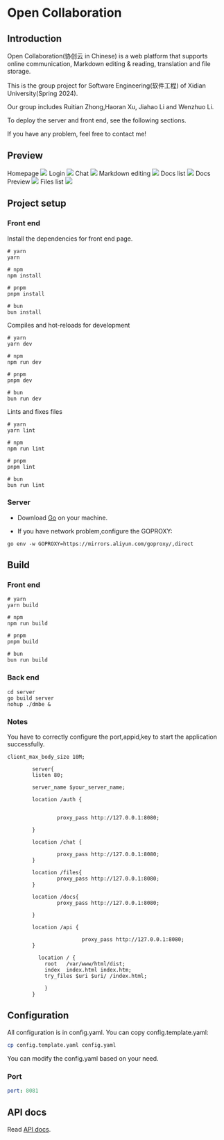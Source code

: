 # Open Collaboration

## Introduction

Open Collaboration(协创云 in Chinese) is a web platform that supports online communication, Markdown editing & reading,
translation and
file storage.

This is the group project for Software Engineering(软件工程) of Xidian University(Spring 2024).

Our group includes Ruitian Zhong,Haoran Xu, Jiahao Li and Wenzhuo Li.

To deploy the server and front end, see the following sections.

If you have any problem, feel free to contact me!

## Preview

Homepage
![](docs/images/homepage.png)
Login
![](docs/images/login.png)
Chat
![](docs/images/chat.png)
Markdown editing
![](docs/images/docs-editing.png)
Docs list
![](docs/images/docs-list.png)
Docs Preview
![](docs/images/docs-reading.png)
Files list
![](docs/images/file-list.png)

## Project setup

### Front end

Install the dependencies for front end page.

```
# yarn
yarn

# npm
npm install

# pnpm
pnpm install

# bun
bun install
```

Compiles and hot-reloads for development

```
# yarn
yarn dev

# npm
npm run dev

# pnpm
pnpm dev

# bun
bun run dev
```

Lints and fixes files

```
# yarn
yarn lint

# npm
npm run lint

# pnpm
pnpm lint

# bun
bun run lint
```

### Server

+ Download [Go](https://go.dev/dl/) on your machine.

+ If you have network problem,configure the GOPROXY:

```shell
go env -w GOPROXY=https://mirrors.aliyun.com/goproxy/,direct
```

## Build

### Front end

```
# yarn
yarn build

# npm
npm run build

# pnpm
pnpm build

# bun
bun run build
```

### Back end

```shell
cd server
go build server
nohup ./dmbe &
```

### Notes

You have to correctly configure the port,appid,key to start the application successfully.

```text
client_max_body_size 10M;

        server{
        listen 80;

        server_name $your_server_name;

        location /auth {


                proxy_pass http://127.0.0.1:8080;

        }

        location /chat {

                proxy_pass http://127.0.0.1:8080;
        }

        location /files{
                proxy_pass http://127.0.0.1:8080;
        }

        location /docs{
                proxy_pass http://127.0.0.1:8080;

        }

        location /api {

                        proxy_pass http://127.0.0.1:8080;
        }
        
          location / {
            root   /var/www/html/dist;
            index  index.html index.htm;
            try_files $uri $uri/ /index.html;

            }
        }
```

## Configuration

All configuration is in config.yaml. You can copy config.template.yaml:

```bash
cp config.template.yaml config.yaml
```

You can modify the config.yaml based on your need.

### Port

```yaml
port: 8081 
```

## API docs

Read [API docs](docs/API.md).


